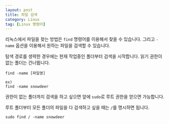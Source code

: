 ```yaml
---
layout: post
title: 파일 검색
category: Linux
tag: [Linux 명령어]
---
```


리눅스에서 파일을 찾는 방법은 `find` 명령어를 이용해서 찾을 수 있습니다.
그리고 `-name` 옵션을 이용해서 원하는 파일을 검색할 수 있습니다.

탐색 경로를 생략한 경우에는 현재 작업중인 폴더부터 검색을 시작합니다.
읽기 권한이 없는 폴더는 건너뜁니다.

~~~
find -name [파일명]

ex)
find -name snowdeer
~~~

권한이 없는 폴더까지 검색을 하고 싶으면 앞에 `sudo`로 루트 권한을 얻으면 가능합니다.

루트 폴더부터 모든 폴더의 파일을 다 검색하고 싶을 때는 `/`를 명시하면 됩니다.

~~~
sudo find / -name snowdeer
~~~
